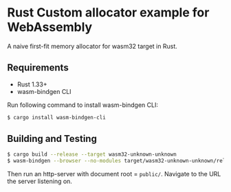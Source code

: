 # Rust Custom allocator example for WebAssembly

A naive first-fit memory allocator for wasm32 target in Rust.

## Requirements
* Rust 1.33+
* wasm-bindgen CLI

Run following command to install wasm-bindgen CLI:
```sh
$ cargo install wasm-bindgen-cli
```

## Building and Testing

```sh
$ cargo build --release --target wasm32-unknown-unknown
$ wasm-bindgen --browser --no-modules target/wasm32-unknown-unknown/release/wasm_custom_allocator_example.wasm --out-dir public/dist
```

Then run an http-server with document root = `public/`. Navigate to the URL the server listening on.
